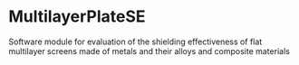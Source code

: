 # MultilayerPlateSE
Software module for evaluation of the shielding effectiveness of flat multilayer screens made of metals and their alloys and composite materials
